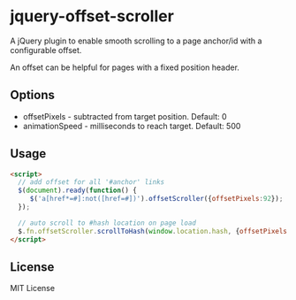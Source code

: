 # jquery-offset-scroller

A jQuery plugin to enable smooth scrolling to a page anchor/id with a configurable offset.

An offset can be helpful for pages with a fixed position header.

## Options
  - offsetPixels - subtracted from target position. Default: 0
  - animationSpeed - milliseconds to reach target. Default: 500

## Usage
```html
<script>
  // add offset for all '#anchor' links
  $(document).ready(function() {
     $('a[href*=#]:not([href=#])').offsetScroller({offsetPixels:92});
  });

  // auto scroll to #hash location on page load
  $.fn.offsetScroller.scrollToHash(window.location.hash, {offsetPixels: 92});
</script>
```

## License

MIT License

